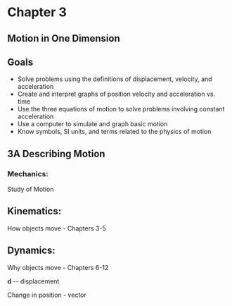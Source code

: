 # Chapter 3
## Motion in One Dimension



## Goals

- Solve problems using the definitions of displacement, velocity, and acceleration
- Create and interpret graphs of position velocity and acceleration vs. time 
- Use the three equations of motion to solve problems involving constant acceleration 
- Use a computer to simulate and graph basic motion
- Know symbols, SI units, and terms related to the physics of motion 



## **3A** Describing Motion



### Mechanics:

Study of Motion  <!-- .element: class="fragment"-->



## Kinematics:

How objects move - Chapters 3-5  <!-- .element: class="fragment"-->



## Dynamics:

Why objects move - Chapters 6-12  <!-- .element: class="fragment"-->



**d** -- displacement

Change in position - vector 
